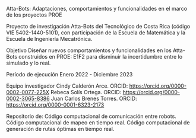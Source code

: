 Atta-Bots: Adaptaciones, comportamientos y funcionalidades en el marco de los proyectos PROE

Proyecto de investigación Atta-Bots del Tecnológico de Costa Rica (código VIE 5402-1440-5101), con participación de la Escuela de Matemática y la Escuela de Ingeniería Mecatrónica.

Objetivo
Diseñar nuevos comportamientos y funcionalidades en los Atta-Bots construidos en PROE: E1F2 para disminuir la incertidumbre entre lo simulado y lo real.

Período de ejecución
Enero 2022 - Diciembre 2023

Equipo investigador
Cindy Calderón Arce. ORCID: https://orcid.org/0000-0002-0077-225X
Rebeca Solís Ortega. ORCID: https://orcid.org/0000-0002-3065-8386
Juan Carlos Brenes Torres. ORCID: https://orcid.org/0000-0001-6323-2173

Repositorio de: 
Código computacional de comunicación entre robots.
Código computacional de mapeo en tiempo real.
Código computacional de generación de rutas óptimas en tiempo real. 
